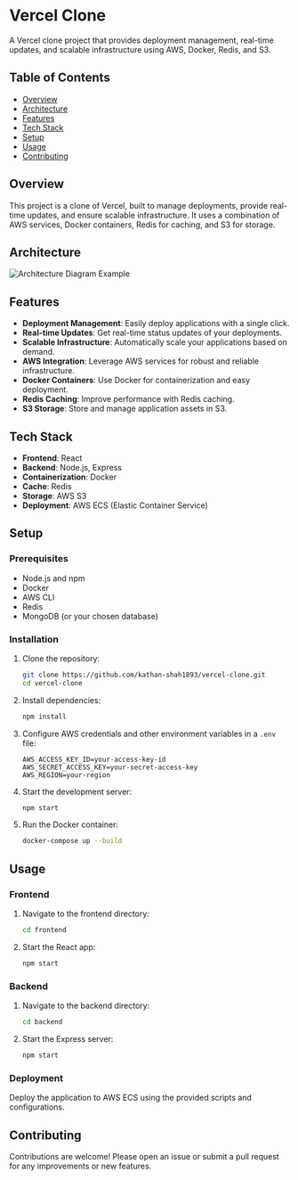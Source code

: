 # Vercel Clone

A Vercel clone project that provides deployment management, real-time updates, and scalable infrastructure using AWS, Docker, Redis, and S3.

## Table of Contents

- [Overview](#overview)
- [Architecture](#architecture)
- [Features](#features)
- [Tech Stack](#tech-stack)
- [Setup](#setup)
- [Usage](#usage)
- [Contributing](#contributing)

## Overview

This project is a clone of Vercel, built to manage deployments, provide real-time updates, and ensure scalable infrastructure. It uses a combination of AWS services, Docker containers, Redis for caching, and S3 for storage.

## Architecture

![Architecture Diagram Example](https://camo.githubusercontent.com/cc06d9bab953db6a4ea85319c52585f45d415820f502e1b619905a08b68b4a0b/68747470733a2f2f692e696d6775722e636f6d2f7237515558715a2e706e67)

## Features

- **Deployment Management**: Easily deploy applications with a single click.
- **Real-time Updates**: Get real-time status updates of your deployments.
- **Scalable Infrastructure**: Automatically scale your applications based on demand.
- **AWS Integration**: Leverage AWS services for robust and reliable infrastructure.
- **Docker Containers**: Use Docker for containerization and easy deployment.
- **Redis Caching**: Improve performance with Redis caching.
- **S3 Storage**: Store and manage application assets in S3.

## Tech Stack

- **Frontend**: React
- **Backend**: Node.js, Express
- **Containerization**: Docker
- **Cache**: Redis
- **Storage**: AWS S3
- **Deployment**: AWS ECS (Elastic Container Service)

## Setup

### Prerequisites

- Node.js and npm
- Docker
- AWS CLI
- Redis
- MongoDB (or your chosen database)

### Installation

1. Clone the repository:
   ```sh
   git clone https://github.com/kathan-shah1893/vercel-clone.git
   cd vercel-clone
   ```

2. Install dependencies:
   ```sh
   npm install
   ```

3. Configure AWS credentials and other environment variables in a `.env` file:
   ```env
   AWS_ACCESS_KEY_ID=your-access-key-id
   AWS_SECRET_ACCESS_KEY=your-secret-access-key
   AWS_REGION=your-region
   ```

4. Start the development server:
   ```sh
   npm start
   ```

5. Run the Docker container:
   ```sh
   docker-compose up --build
   ```

## Usage

### Frontend

1. Navigate to the frontend directory:
   ```sh
   cd frontend
   ```

2. Start the React app:
   ```sh
   npm start
   ```

### Backend

1. Navigate to the backend directory:
   ```sh
   cd backend
   ```

2. Start the Express server:
   ```sh
   npm start
   ```

### Deployment

Deploy the application to AWS ECS using the provided scripts and configurations.

## Contributing

Contributions are welcome! Please open an issue or submit a pull request for any improvements or new features.